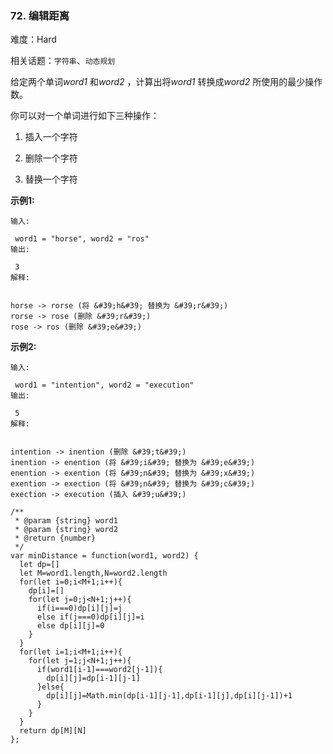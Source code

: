 ### 72. 编辑距离

难度：Hard

相关话题：`字符串`、`动态规划`

给定两个单词*word1*  和*word2* ，计算出将*word1* 转换成*word2* 所使用的最少操作数。



你可以对一个单词进行如下三种操作：




1. 插入一个字符

2. 删除一个字符

3. 替换一个字符





**示例1:** 





```
输入:

 word1 = "horse", word2 = "ros"
输出:

 3
解释:

 
horse -> rorse (将 &#39;h&#39; 替换为 &#39;r&#39;)
rorse -> rose (删除 &#39;r&#39;)
rose -> ros (删除 &#39;e&#39;)

```


**示例2:** 





```
输入:

 word1 = "intention", word2 = "execution"
输出:

 5
解释:

 
intention -> inention (删除 &#39;t&#39;)
inention -> enention (将 &#39;i&#39; 替换为 &#39;e&#39;)
enention -> exention (将 &#39;n&#39; 替换为 &#39;x&#39;)
exention -> exection (将 &#39;n&#39; 替换为 &#39;c&#39;)
exection -> execution (插入 &#39;u&#39;)

```



```
/**
 * @param {string} word1
 * @param {string} word2
 * @return {number}
 */
var minDistance = function(word1, word2) {
  let dp=[]
  let M=word1.length,N=word2.length
  for(let i=0;i<M+1;i++){
    dp[i]=[]
    for(let j=0;j<N+1;j++){
      if(i===0)dp[i][j]=j
      else if(j===0)dp[i][j]=i
      else dp[i][j]=0
    }
  }
  for(let i=1;i<M+1;i++){
    for(let j=1;j<N+1;j++){
      if(word1[i-1]===word2[j-1]){
        dp[i][j]=dp[i-1][j-1]
      }else{
        dp[i][j]=Math.min(dp[i-1][j-1],dp[i-1][j],dp[i][j-1])+1
      }
    }
  }
  return dp[M][N]
};



```

